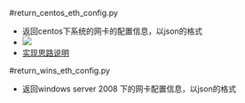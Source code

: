 #return_centos_eth_config.py
- 返回centos下系统的网卡的配置信息，以json的格式
- ![](https://ws2.sinaimg.cn/large/006tNc79gy1fhtzqvi4noj31kw0bc7a1.jpg)
- [实现思路说明](https://jerrychan807.gitbooks.io/my-python-cookbook/content/huo-qu-centos-xia-de-suo-you-wang-qia-de-pei-zhi-xin-xi.html)



#return_wins_eth_config.py
 - 返回windows server 2008 下的网卡配置信息，以json的格式 	



